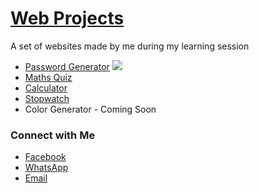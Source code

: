 # [Web Projects](https://rupansamanta.github.io/projects/)

A set of websites made by me during my learning session
* [Password Generator](<https://rupansamanta.github.io/projects/Password Generator>) ![](<https://rupansamanta.github.io/projects/assests/img/password generator banner.jpg>)
* [Maths Quiz](<https://rupansamanta.github.io/projects/Maths Quiz>)
* [Calculator](https://rupansamanta.github.io/projects/calculator)
* [Stopwatch](https://rupansamanta.github.io/projects/stopwatch)
* Color Generator - Coming Soon
### Connect with Me
* [Facebook](https://www.facebook.com/rupan.samanta.50)
* [WhatsApp](https://wa.me/qr/UDSMVCEH2MKNB1)
* [Email](mailto:rupansamanta936@gmail.com)
